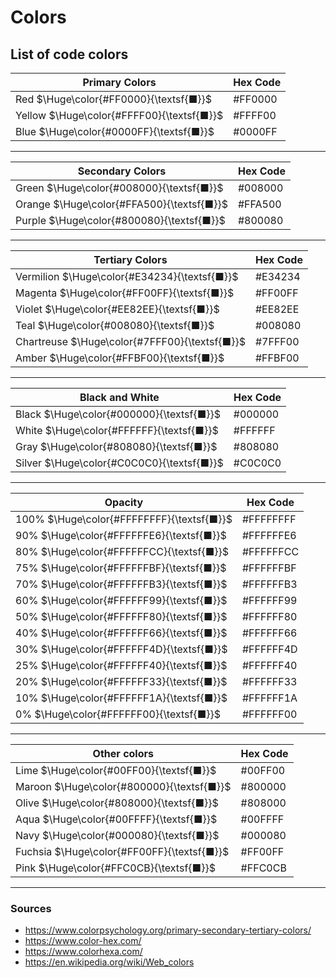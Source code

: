 # Colors

## List of code colors

| Primary Colors                            | Hex Code |
| ----------------------------------------- | -------- |
| Red $\Huge\color{#FF0000}{\textsf{■}}$    | #FF0000  |
| Yellow $\Huge\color{#FFFF00}{\textsf{■}}$ | #FFFF00  |
| Blue $\Huge\color{#0000FF}{\textsf{■}}$   | #0000FF  |

---

| Secondary Colors                          | Hex Code |
| ----------------------------------------- | -------- |
| Green $\Huge\color{#008000}{\textsf{■}}$  | #008000  |
| Orange $\Huge\color{#FFA500}{\textsf{■}}$ | #FFA500  |
| Purple $\Huge\color{#800080}{\textsf{■}}$ | #800080  |

---

| Tertiary Colors                               | Hex Code |
| --------------------------------------------- | -------- |
| Vermilion $\Huge\color{#E34234}{\textsf{■}}$  | #E34234  |
| Magenta $\Huge\color{#FF00FF}{\textsf{■}}$    | #FF00FF  |
| Violet $\Huge\color{#EE82EE}{\textsf{■}}$     | #EE82EE  |
| Teal $\Huge\color{#008080}{\textsf{■}}$       | #008080  |
| Chartreuse $\Huge\color{#7FFF00}{\textsf{■}}$ | #7FFF00  |
| Amber $\Huge\color{#FFBF00}{\textsf{■}}$      | #FFBF00  |

---

| Black and White                           | Hex Code |
| ----------------------------------------- | -------- |
| Black $\Huge\color{#000000}{\textsf{■}}$  | #000000  |
| White $\Huge\color{#FFFFFF}{\textsf{■}}$  | #FFFFFF  |
| Gray $\Huge\color{#808080}{\textsf{■}}$   | #808080  |
| Silver $\Huge\color{#C0C0C0}{\textsf{■}}$ | #C0C0C0  |

---

| Opacity                                   | Hex Code  |
| ----------------------------------------- | --------- |
| 100% $\Huge\color{#FFFFFFFF}{\textsf{■}}$ | #FFFFFFFF |
| 90% $\Huge\color{#FFFFFFE6}{\textsf{■}}$  | #FFFFFFE6 |
| 80% $\Huge\color{#FFFFFFCC}{\textsf{■}}$  | #FFFFFFCC |
| 75% $\Huge\color{#FFFFFFBF}{\textsf{■}}$  | #FFFFFFBF |
| 70% $\Huge\color{#FFFFFFB3}{\textsf{■}}$  | #FFFFFFB3 |
| 60% $\Huge\color{#FFFFFF99}{\textsf{■}}$  | #FFFFFF99 |
| 50% $\Huge\color{#FFFFFF80}{\textsf{■}}$  | #FFFFFF80 |
| 40% $\Huge\color{#FFFFFF66}{\textsf{■}}$  | #FFFFFF66 |
| 30% $\Huge\color{#FFFFFF4D}{\textsf{■}}$  | #FFFFFF4D |
| 25% $\Huge\color{#FFFFFF40}{\textsf{■}}$  | #FFFFFF40 |
| 20% $\Huge\color{#FFFFFF33}{\textsf{■}}$  | #FFFFFF33 |
| 10% $\Huge\color{#FFFFFF1A}{\textsf{■}}$  | #FFFFFF1A |
| 0% $\Huge\color{#FFFFFF00}{\textsf{■}}$   | #FFFFFF00 |

---

| Other colors                               | Hex Code |
| ------------------------------------------ | -------- |
| Lime $\Huge\color{#00FF00}{\textsf{■}}$    | #00FF00  |
| Maroon $\Huge\color{#800000}{\textsf{■}}$  | #800000  |
| Olive $\Huge\color{#808000}{\textsf{■}}$   | #808000  |
| Aqua $\Huge\color{#00FFFF}{\textsf{■}}$    | #00FFFF  |
| Navy $\Huge\color{#000080}{\textsf{■}}$    | #000080  |
| Fuchsia $\Huge\color{#FF00FF}{\textsf{■}}$ | #FF00FF  |
| Pink $\Huge\color{#FFC0CB}{\textsf{■}}$    | #FFC0CB  |

---

### Sources

-   https://www.colorpsychology.org/primary-secondary-tertiary-colors/
-   https://www.color-hex.com/
-   https://www.colorhexa.com/
-   https://en.wikipedia.org/wiki/Web_colors
